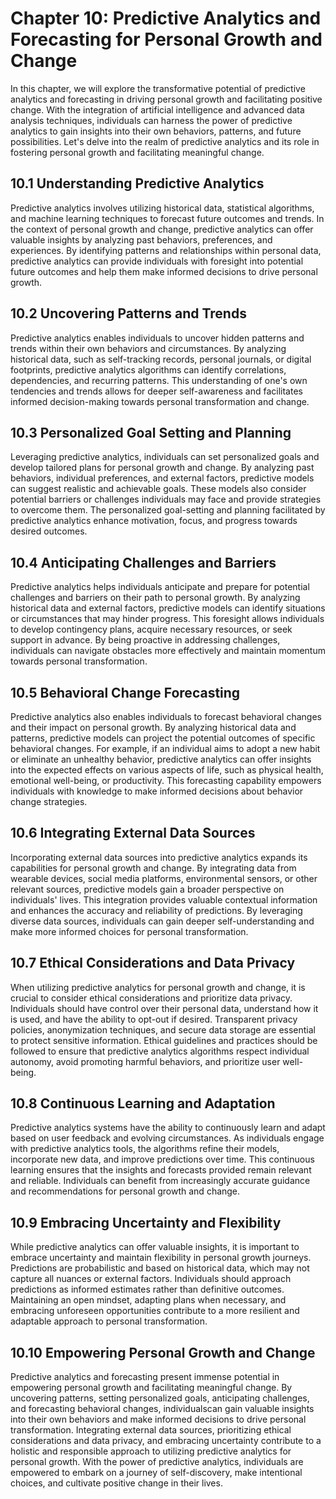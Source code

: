 Chapter 10: Predictive Analytics and Forecasting for Personal Growth and Change
===============================================================================

In this chapter, we will explore the transformative potential of predictive analytics and forecasting in driving personal growth and facilitating positive change. With the integration of artificial intelligence and advanced data analysis techniques, individuals can harness the power of predictive analytics to gain insights into their own behaviors, patterns, and future possibilities. Let's delve into the realm of predictive analytics and its role in fostering personal growth and facilitating meaningful change.

10.1 Understanding Predictive Analytics
---------------------------------------

Predictive analytics involves utilizing historical data, statistical algorithms, and machine learning techniques to forecast future outcomes and trends. In the context of personal growth and change, predictive analytics can offer valuable insights by analyzing past behaviors, preferences, and experiences. By identifying patterns and relationships within personal data, predictive analytics can provide individuals with foresight into potential future outcomes and help them make informed decisions to drive personal growth.

10.2 Uncovering Patterns and Trends
-----------------------------------

Predictive analytics enables individuals to uncover hidden patterns and trends within their own behaviors and circumstances. By analyzing historical data, such as self-tracking records, personal journals, or digital footprints, predictive analytics algorithms can identify correlations, dependencies, and recurring patterns. This understanding of one's own tendencies and trends allows for deeper self-awareness and facilitates informed decision-making towards personal transformation and change.

10.3 Personalized Goal Setting and Planning
-------------------------------------------

Leveraging predictive analytics, individuals can set personalized goals and develop tailored plans for personal growth and change. By analyzing past behaviors, individual preferences, and external factors, predictive models can suggest realistic and achievable goals. These models also consider potential barriers or challenges individuals may face and provide strategies to overcome them. The personalized goal-setting and planning facilitated by predictive analytics enhance motivation, focus, and progress towards desired outcomes.

10.4 Anticipating Challenges and Barriers
-----------------------------------------

Predictive analytics helps individuals anticipate and prepare for potential challenges and barriers on their path to personal growth. By analyzing historical data and external factors, predictive models can identify situations or circumstances that may hinder progress. This foresight allows individuals to develop contingency plans, acquire necessary resources, or seek support in advance. By being proactive in addressing challenges, individuals can navigate obstacles more effectively and maintain momentum towards personal transformation.

10.5 Behavioral Change Forecasting
----------------------------------

Predictive analytics also enables individuals to forecast behavioral changes and their impact on personal growth. By analyzing historical data and patterns, predictive models can project the potential outcomes of specific behavioral changes. For example, if an individual aims to adopt a new habit or eliminate an unhealthy behavior, predictive analytics can offer insights into the expected effects on various aspects of life, such as physical health, emotional well-being, or productivity. This forecasting capability empowers individuals with knowledge to make informed decisions about behavior change strategies.

10.6 Integrating External Data Sources
--------------------------------------

Incorporating external data sources into predictive analytics expands its capabilities for personal growth and change. By integrating data from wearable devices, social media platforms, environmental sensors, or other relevant sources, predictive models gain a broader perspective on individuals' lives. This integration provides valuable contextual information and enhances the accuracy and reliability of predictions. By leveraging diverse data sources, individuals can gain deeper self-understanding and make more informed choices for personal transformation.

10.7 Ethical Considerations and Data Privacy
--------------------------------------------

When utilizing predictive analytics for personal growth and change, it is crucial to consider ethical considerations and prioritize data privacy. Individuals should have control over their personal data, understand how it is used, and have the ability to opt-out if desired. Transparent privacy policies, anonymization techniques, and secure data storage are essential to protect sensitive information. Ethical guidelines and practices should be followed to ensure that predictive analytics algorithms respect individual autonomy, avoid promoting harmful behaviors, and prioritize user well-being.

10.8 Continuous Learning and Adaptation
---------------------------------------

Predictive analytics systems have the ability to continuously learn and adapt based on user feedback and evolving circumstances. As individuals engage with predictive analytics tools, the algorithms refine their models, incorporate new data, and improve predictions over time. This continuous learning ensures that the insights and forecasts provided remain relevant and reliable. Individuals can benefit from increasingly accurate guidance and recommendations for personal growth and change.

10.9 Embracing Uncertainty and Flexibility
------------------------------------------

While predictive analytics can offer valuable insights, it is important to embrace uncertainty and maintain flexibility in personal growth journeys. Predictions are probabilistic and based on historical data, which may not capture all nuances or external factors. Individuals should approach predictions as informed estimates rather than definitive outcomes. Maintaining an open mindset, adapting plans when necessary, and embracing unforeseen opportunities contribute to a more resilient and adaptable approach to personal transformation.

10.10 Empowering Personal Growth and Change
-------------------------------------------

Predictive analytics and forecasting present immense potential in empowering personal growth and facilitating meaningful change. By uncovering patterns, setting personalized goals, anticipating challenges, and forecasting behavioral changes, individualscan gain valuable insights into their own behaviors and make informed decisions to drive personal transformation. Integrating external data sources, prioritizing ethical considerations and data privacy, and embracing uncertainty contribute to a holistic and responsible approach to utilizing predictive analytics for personal growth. With the power of predictive analytics, individuals are empowered to embark on a journey of self-discovery, make intentional choices, and cultivate positive change in their lives.
